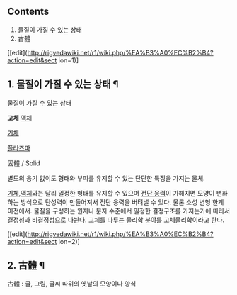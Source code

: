 ## Contents

    

1. 물질이 가질 수 있는 상태 
2. 古體 

[[edit](http://rigvedawiki.net/r1/wiki.php/%EA%B3%A0%EC%B2%B4?action=edit&sect
ion=1)]

## 1. 물질이 가질 수 있는 상태 ¶

물질이 가질 수 있는 상태

**고체**
[액체](%EC%95%A1%EC%B2%B4.md)

[기체](%EA%B8%B0%EC%B2%B4.md)

[플라즈마](%ED%94%8C%EB%9D%BC%EC%A6%88%EB%A7%88.md)

固體 / Solid

  

별도의 용기 없이도 형태와 부피를 유지할 수 있는 단단한 특징을 가지는 물체.

  

[기체](%EA%B8%B0%EC%B2%B4.md),[액체](%EC%95%A1%EC%B2%B4.md)와는 달리 일정한 형태를 유지할
수 있으며 [전단 응력](%EC%9D%91%EB%A0%A5#s-2.2.md)이 가해지면 모양이 변화하는 방식으로 탄성력이 만들어져서
전단 응력을 버텨낼 수 있다. 물론 소성 변형 한계 이전에서. 물질을 구성하는 원자나 분자 수준에서 일정한 결정구조를 가지는가에 따라서
결정성과 비결정성으로 나뉜다. 고체를 다루는 물리학 분야를 고체물리학이라고 한다.

  

[[edit](http://rigvedawiki.net/r1/wiki.php/%EA%B3%A0%EC%B2%B4?action=edit&sect
ion=2)]

## 2. 古體 ¶

古體 : 글, 그림, 글씨 따위의 옛날의 모양이나 양식

